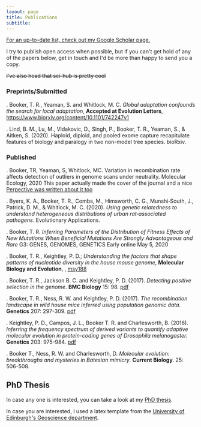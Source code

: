 ```yaml
---
layout: page
title: Publications
subtitle:  
---
```


[For an up-to-date list, check out my Google Scholar page.](https://scholar.google.com/citations?user=hdnv9D0AAAAJ&hl=en)

I try to publish open access when possible, but if you can't get hold of any of the papers below, get in touch and I'd be more than happy to send you a copy.


 ~~I've also head that sci-hub is pretty cool~~


### Preprints/Submitted

. Booker, T. R., Yeaman, S. and Whitlock, M. C. *Global adaptation confounds the search for local adaptation*, **Accepted at Evolution Letters**, https://www.biorxiv.org/content/10.1101/742247v1
 
. Lind, B. M., Lu, M., Vidakovic, D., Singh, P., Booker, T. R., Yeaman, S., & Aitken, S. (2020). Haploid, diploid, and pooled exome capture recapitulate features of biology and paralogy in two non-model tree species. bioRxiv.

### Published

. Booker, TR, Yeaman, S, Whitlock, MC. Variation in recombination rate affects detection of outliers in genome scans under neutrality. Molecular Ecology, 2020 
	This paper actually made the cover of the journal and a nice [Perpective was written about it too](https://doi.org/10.1111/mec.15690)

. Byers, K. A., Booker, T. R., Combs, M., Himsworth, C. G., Munshi‐South, J., Patrick, D. M., & Whitlock, M. C. (2020). *Using genetic relatedness to understand heterogeneous distributions of urban rat‐associated pathogens*. Evolutionary Applications.

. Booker, T. R.  *Inferring Parameters of the Distribution of Fitness Effects of New Mutations When Beneficial Mutations Are Strongly Advantageous and Rare* G3: GENES, GENOMES, GENETICS Early online May 5, 2020

. Booker, T. R., Keightley, P. D.; *Understanding the factors that shape patterns of nucleotide diversity in the house mouse genome*, **Molecular Biology and Evolution**, , [msy188](https://doi.org/10.1093/molbev/msy188 )

. Booker, T. R., Jackson B. C. and Keightley, P. D. (2017). *Detecting positive selection in the genome*. **BMC Biology** 15: 98. [pdf](/papers/Booker_et_al_2017_REVIEW.pdf)

. Booker, T. R., Ness, R. W. and Keightley, P. D. (2017). *The recombination landscape in wild house mice inferred using population genomic data.* **Genetics** 207: 297-309. [pdf](/papers/Booker_et_al2017_Genetics.pdf)

. Keightley, P. D., Campos, J. L., Booker T. R. and Charlesworth, B. (2016). *Inferring the frequency spectrum of derived variants to quantify adaptive molecular evolution in protein-coding genes of Drosophila melanogaster.*
**Genetics** 203: 975-984. [pdf](/papers/keightley-et-al-genetics-2016.pdf)

. Booker T., Ness, R. W. and Charlesworth, D. *Molecular evolution: breakthroughs and mysteries in Batesian mimicry*. **Current Biology**. 25: 506-508.


## PhD Thesis

In case any one is interested, you can take a look at my [PhD thesis](/papers/thesis.pdf).

In case you are interested, I used a latex template from the [University of Edinburgh's Geoscience department](https://www.ed.ac.uk/geosciences/intranet/it/faq/latexthesis).